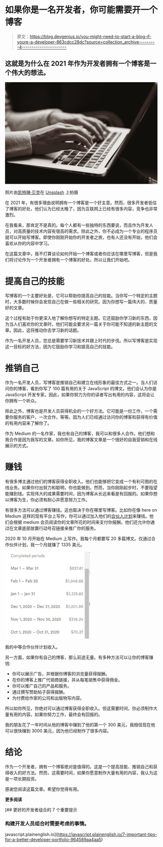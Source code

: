 # 如果你是一名开发者，你可能需要开一个博客

> 原文：<https://blog.devgenius.io/you-might-need-to-start-a-blog-if-youre-a-developer-863cdcc28dc?source=collection_archive---------4----------------------->

## 这就是为什么在 2021 年作为开发者拥有一个博客是一个伟大的想法。

![](img/07084adbc31ba612f992af4956fed63f.png)

照片由[凯特琳·贝克](https://unsplash.com/@kaitlynbaker?utm_source=medium&utm_medium=referral)在 [Unsplash](https://unsplash.com?utm_source=medium&utm_medium=referral) 上拍摄

在 2021 年，有很多理由说明拥有一个博客是一个好主意。然而，很多开发者低估了博客的好处，他们认为已经太晚了，因为互联网上已经有很多内容，竞争也非常激烈。

在我看来，那肯定不是真的。每个人都有一些独特的东西要说，而且作为开发人员，对高质量的技术内容有很高的需求。除此之外，你不必成为一个专业的程序员就可以开始写博客。即使你刚刚开始你的开发者之旅，也有人还没有开始，他们会喜欢从你的内容中学习。

在这篇文章中，我不打算谈论如何开始一个博客或者你应该在哪里写博客，但是我们将讨论作为一个开发者拥有一个博客的好处。所以让我们开始吧。

# 提高自己的技能

写博客的一个主要好处是，它可以帮助你提高自己的技能。当你写一个特定的主题时，大多数时候你会发现自己在做一些相关的研究。因为你想写一篇伟大的、质量好的文章。

这个过程有助于你更深入地了解你想写的特定主题。它还鼓励你学习新的东西，因为当人们喜欢你的文章时，他们可能会要求另一篇关于你可能不知道的新主题的文章。因此，这将推动你去学习新的话题。

作为一名开发人员，您总是需要学习新技术并跟上时代的步伐。所以写博客是实现这一目标的好方法，因为它鼓励你学习和提高自己的技能。

# 推销自己

作为一名开发人员，写博客是推销自己和建立在线形象的最佳方式之一。当人们访问你的博客，看到你写了 100 篇有用的关于 JavaScript 的博文。他们会认为你是 JavaScript 开发专家。因此，如果你努力为你的读者写出有用的内容，这将会让你拥有一个听众。

除此之外，博客也是开发人员获得机会的一个好方法。它可能是一份工作，一个需要你服务的客户，一次合作，等等。因为人们已经通过访问你的博客和获得有价值的有用内容来了解你了。

作为 Medium 的一名作家，我也有自己的博客，我可以和很多人合作。他们想和我合作是因为我写的文章。如你所见，我的博客文章是一个很好的自我营销和在线展示的方式。

# 赚钱

有很多博主通过他们的博客获得全职收入。他们也能够把它变成一个有利可图的在线业务。如果你付出努力和聪明，你也能做到。然而，当你刚刚起步时，不要指望能赚到钱。实现伟大的成果需要时间，因为博客从长远来看是有回报的。如果你想以博客为生，你必须有耐心并愿意努力工作。

有很多方法可以通过博客赚钱。这也取决于你在哪里写博客。比如你在像 here on Medium 这样的现有平台上写作，你可以通过加入他们的[合伙人计划](https://medium.com/earn)来赚钱。他们会根据 medium 会员阅读你的文章所花的时间来支付你报酬。他们还允许你通过在文章底部放置行动号召链接来推广你的服务。

2020 年 10 月开始在 Medium 上写作。我每个月都要写 20 多篇博文。仅通过合作伙伴计划，我一个月就赚了 1335 美元。

![](img/477ebb23dc514826a9a71e73e327c92e.png)

我的中等合作伙伴计划收入。

另一方面，如果你有自己的博客，那么前途无量。有多种方法可以让你的博客赚钱:

*   你可以展示广告，并根据你博客的浏览量获得报酬。
*   在你的博客上推广代销商链接，并从每笔销售中获得佣金。
*   你可以推广自己的产品和服务。
*   通过撰写赞助帖子获得报酬。
*   为付费给作家的公司和出版物写内容。

所以如你所见，你绝对可以通过博客获得全职收入。但这需要时间，你必须制作大量有用的内容。如果你努力工作，最终会有回报的。

我的朋友花了一年时间从他的博客中赚到了他的第一个 300 美元，我相信现在他可以很快赚到 3000 美元，因为他已经制作了很多内容。

# 结论

作为一个开发者，拥有一个博客绝对是值得的。这是一个提高技能、推销自己和获得收入的好方法。然而，这需要时间，如果你愿意制作大量有用的内容，我认为这是一项长期投资。

感谢您阅读这篇文章。希望你觉得有用。

**更多阅读**

[](https://javascript.plainenglish.io/7-important-tips-for-a-better-developer-portfolio-964589aa4aa5) [## 更好的开发者组合的 7 个重要提示

### 构建开发人员组合时需要考虑的事情。

javascript.plainenglish.io](https://javascript.plainenglish.io/7-important-tips-for-a-better-developer-portfolio-964589aa4aa5)